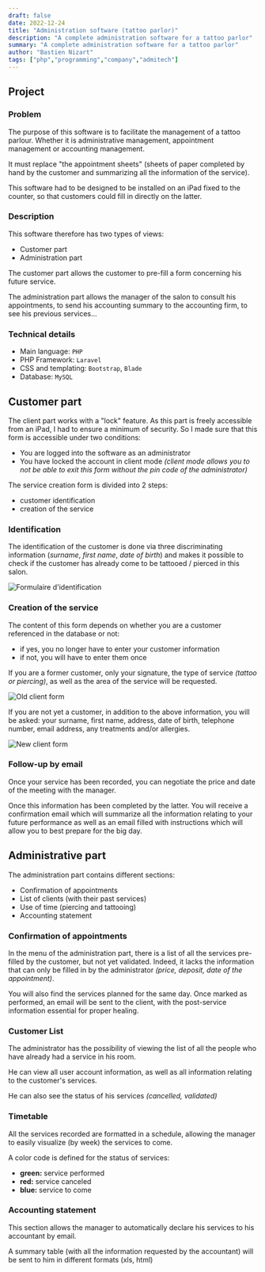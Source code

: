 ```yaml
---
draft: false
date: 2022-12-24
title: "Administration software (tattoo parlor)"
description: "A complete administration software for a tattoo parlor"
summary: "A complete administration software for a tattoo parlor"
author: "Bastien Nizart"
tags: ["php","programming","company","admitech"]
---
```


## Project

### Problem

The purpose of this software is to facilitate the management of a tattoo parlour. Whether it is administrative management, appointment management or accounting management.

It must replace "the appointment sheets" (sheets of paper completed by hand by the customer and summarizing all the information of the service).

This software had to be designed to be installed on an iPad fixed to the counter, so that customers could fill in directly on the latter.

### Description

This software therefore has two types of views:
* Customer part
* Administration part

The customer part allows the customer to pre-fill a form concerning his future service.

The administration part allows the manager of the salon to consult his appointments, to send his accounting summary to the accounting firm, to see his previous services...

### Technical details

* Main language: `PHP`
* PHP Framework: `Laravel`
* CSS and templating: `Bootstrap`, `Blade`
* Database: `MySQL`

## Customer part

The client part works with a "lock" feature.
As this part is freely accessible from an iPad, I had to ensure a minimum of security.
So I made sure that this form is accessible under two conditions:
* You are logged into the software as an administrator
* You have locked the account in client mode *(client mode allows you to not be able to exit this form without the pin code of the administrator)*

The service creation form is divided into 2 steps:
* customer identification
* creation of the service

### Identification

The identification of the customer is done via three discriminating information (*surname*, *first name*, *date of birth*) and makes it possible to check if the customer has already come to be tattooed / pierced in this salon.

![Formulaire d'identification](identification.jpg)

### Creation of the service

The content of this form depends on whether you are a customer referenced in the database or not:
* if yes, you no longer have to enter your customer information
* if not, you will have to enter them once

If you are a former customer, only your signature, the type of service *(tattoo or piercing)*, as well as the area of the service will be requested.

![Old client form](old-client.jpg)

If you are not yet a customer, in addition to the above information, you will be asked: your surname, first name, address, date of birth, telephone number, email address, any treatments and/or allergies.

![New client form](new-client.jpg)

### Follow-up by email

Once your service has been recorded, you can negotiate the price and date of the meeting with the manager.

Once this information has been completed by the latter. You will receive a confirmation email which will summarize all the information relating to your future performance as well as an email filled with instructions which will allow you to best prepare for the big day.

## Administrative part

The administration part contains different sections:
* Confirmation of appointments
* List of clients (with their past services)
* Use of time (piercing and tattooing)
* Accounting statement

### Confirmation of appointments

In the menu of the administration part, there is a list of all the services pre-filled by the customer, but not yet validated. Indeed, it lacks the information that can only be filled in by the administrator *(price, deposit, date of the appointment)*.

You will also find the services planned for the same day. Once marked as performed, an email will be sent to the client, with the post-service information essential for proper healing.

### Customer List

The administrator has the possibility of viewing the list of all the people who have already had a service in his room.

He can view all user account information, as well as all information relating to the customer's services.

He can also see the status of his services *(cancelled, validated)*

### Timetable

All the services recorded are formatted in a schedule, allowing the manager to easily visualize (by week) the services to come.

A color code is defined for the status of services:
* **green:** service performed
* **red:** service canceled
* **blue:** service to come

### Accounting statement

This section allows the manager to automatically declare his services to his accountant by email.

A summary table (with all the information requested by the accountant) will be sent to him in different formats (xls, html)